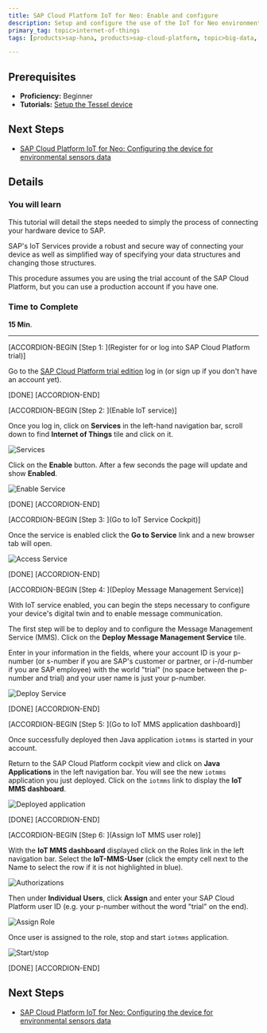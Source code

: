 ```yaml
---
title: SAP Cloud Platform IoT for Neo: Enable and configure
description: Setup and configure the use of the IoT for Neo environment in SAP Cloud Platform
primary_tag: topic>internet-of-things
tags: [products>sap-hana, products>sap-cloud-platform, topic>big-data, topic>internet-of-things, tutorial>beginner ]

---
```


## Prerequisites
- **Proficiency:** Beginner
- **Tutorials:** [Setup the Tessel device](http://www.sap.com/developer/how-tos/2016/09/iot-tessel.html)


## Next Steps
- [SAP Cloud Platform IoT for Neo: Configuring the device for environmental sensors data](http://www.sap.com/developer/tutorials/iot-part7-add-device.html)

## Details
### You will learn

This tutorial will detail the steps needed to simply the process of connecting your hardware device to SAP.

SAP's IoT Services provide a robust and secure way of connecting your device as well as simplified way of specifying your data structures and changing those structures.

This procedure assumes you are using the trial account of the SAP Cloud Platform, but you can use a production account if you have one.

### Time to Complete
**15 Min**.

---

[ACCORDION-BEGIN [Step 1: ](Register for or log into SAP Cloud Platform trial)]

Go to the [SAP Cloud Platform trial edition](https://account.hanatrial.ondemand.com/cockpit) log in (or sign up if you don't have an account yet).

[DONE]
[ACCORDION-END]

[ACCORDION-BEGIN [Step 2: ](Enable IoT service)]

Once you log in, click on **Services** in the left-hand navigation bar, scroll down to find **Internet of Things** tile and click on it.

![Services](p6-2.png)

Click on the **Enable** button. After a few seconds the page will update and show **Enabled**.

![Enable Service](p6_3a.png)

[DONE]
[ACCORDION-END]

[ACCORDION-BEGIN [Step 3: ](Go to IoT Service Cockpit)]

Once the service is enabled click the **Go to Service** link and a new browser tab will open.

![Access Service](p6_4.png)

[DONE]
[ACCORDION-END]

[ACCORDION-BEGIN [Step 4: ](Deploy Message Management Service)]

With IoT service enabled, you can begin the steps necessary to configure your device's digital twin and to enable message communication.

The first step will be to deploy and to configure the Message Management Service (MMS). Click on the **Deploy Message Management Service** tile.

Enter in your information in the fields, where your account ID is your p-number (or s-number if you are SAP's customer or partner, or i-/d-number if you are SAP employee) with the world "trial" (no space between the p-number and trial) and your user name is just your p-number.

![Deploy Service](p6_6a.png)

[DONE]
[ACCORDION-END]

[ACCORDION-BEGIN [Step 5: ](Go to IoT MMS application dashboard)]

Once successfully deployed then Java application `iotmms` is started in your account.

Return to the SAP Cloud Platform cockpit view and click on **Java Applications** in the left navigation bar. You will see the new `iotmms` application you just deployed. Click on the `iotmms` link to display the **IoT MMS dashboard**.

![Deployed application](p6_7.png)

[DONE]
[ACCORDION-END]

[ACCORDION-BEGIN [Step 6: ](Assign IoT MMS user role)]

With the **IoT MMS dashboard** displayed click on the Roles link in the left navigation bar. Select the **IoT-MMS-User** (click the empty cell next to the Name to select the row if it is not highlighted in blue).

![Authorizations](p6_8.png)

Then under **Individual Users**, click **Assign** and enter your SAP Cloud Platform user ID (e.g. your p-number without the word "trial" on the end).

![Assign Role](p6_9.png)

Once user is assigned to the role, stop and start `iotmms` application.

![Start/stop](p6_10.png)

[DONE]
[ACCORDION-END]


## Next Steps
- [SAP Cloud Platform IoT for Neo: Configuring the device for environmental sensors data](http://www.sap.com/developer/tutorials/iot-part7-add-device.html)
